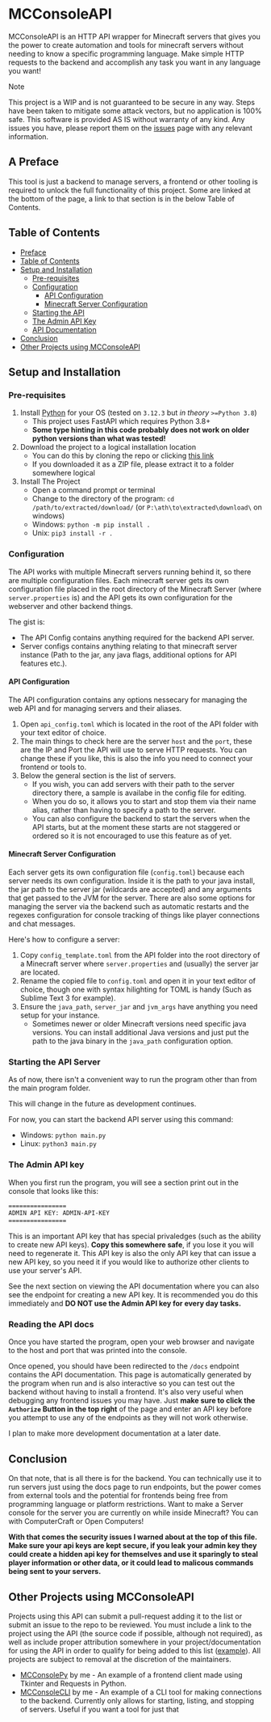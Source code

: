 # MCConsoleAPI

MCConsoleAPI is an HTTP API wrapper for Minecraft servers that gives you the power to create automation and tools for minecraft servers without needing to know a specific programming language. Make simple HTTP requests to the backend and accomplish any task you want in any language you want!

> [!NOTE]
> This project is a WIP and is not guaranteed to be secure in any way. Steps have been taken to mitigate some attack vectors, but no application is 100% safe. This software is provided AS IS without warranty of any kind. Any issues you have, please report them on the [issues](https://github.com/Column01/MCConsoleAPI/issues) page with any relevant information.

## A Preface

This tool is just a backend to manage servers, a frontend or other tooling is required to unlock the full functionality of this project. Some are linked at the bottom of the page, a link to that section is in the below Table of Contents.

## Table of Contents
- [Preface](#a-preface)
- [Table of Contents](#table-of-contents)
- [Setup and Installation](#setup-and-installation)
    - [Pre-requisites](#pre-requisites)
    - [Configuration](#configuration)
        - [API Configuration](#api-configuration)
        - [Minecraft Server Configuration](#minecraft-server-configuration)
    - [Starting the API](#starting-the-api-server)
    - [The Admin API Key](#the-admin-api-key)
    - [API Documentation](#reading-the-api-docs)
- [Conclusion](#conclusion)
- [Other Projects using MCConsoleAPI](#other-projects-using-mcconsoleapi)

## Setup and Installation

### Pre-requisites

1. Install [Python](https://www.python.org/downloads/) for your OS (tested on `3.12.3` but *in theory* `>=Python 3.8`)
    - This project uses FastAPI which requires Python 3.8+
    - **Some type hinting in this code probably does not work on older python versions than what was tested!**
2. Download the project to a logical installation location
    - You can do this by cloning the repo or clicking [this link](https://github.com/Column01/MCConsoleAPI/archive/refs/heads/master.zip)
    - If you downloaded it as a ZIP file, please extract it to a folder somewhere logical
3. Install The Project
    - Open a command prompt or terminal
    - Change to the directory of the program: `cd /path/to/extracted/download/` (or `P:\ath\to\extracted\download\` on windows)
    - Windows: `python -m pip install .`
    - Unix: `pip3 install -r .`

### Configuration

The API works with multiple Minecraft servers running behind it, so there are multiple configuration files. Each minecraft server gets its own configuration file placed in the root directory of the Minecraft Server (where `server.properties` is) and the API gets its own configuration for the webserver and other backend things.

The gist is:

- The API Config contains anything required for the backend API server.
- Server configs contains anything relating to that minecraft server instance (Path to the jar, any java flags, additional options for API features etc.).

#### API Configuration

The API configuration contains any options nessecary for managing the web API and for managing servers and their aliases.

1. Open `api_config.toml` which is located in the root of the API folder with your text editor of choice.
2. The main things to check here are the server `host` and the `port`, these are the IP and Port the API will use to serve HTTP requests. You can change these if you like, this is also the info you need to connect your frontend or tools to.
3. Below the general section is the list of servers. 
    - If you wish, you can add servers with their path to the server directory there, a sample is availabe in the config file for editing.
    - When you do so, it allows you to start and stop them via their name alias, rather than having to specify a path to the server. 
    - You can also configure the backend to start the servers when the API starts, but at the moment these starts are not staggered or ordered so it is not encouraged to use this feature as of yet.

#### Minecraft Server Configuration

Each server gets its own configuration file (`config.toml`) because each server needs its own configuration. Inside it is the path to your java install, the jar path to the server jar (wildcards are accepted) and any arguments that get passed to the JVM for the server. There are also some options for managing the server via the backend such as automatic restarts and the regexes configuration for console tracking of things like player connections and chat messages.

Here's how to configure a server:

1. Copy `config_template.toml` from the API folder into the root directory of a Minecraft server where `server.properties` and (usually) the server jar are located.
2. Rename the copied file to `config.toml` and open it in your text editor of choice, though one with syntax hilighting for TOML is handy (Such as Sublime Text 3 for example).
3. Ensure the `java_path`, `server_jar` and `jvm_args` have anything you need setup for your instance. 
    - Sometimes newer or older Minecraft versions need specific java versions. You can install additional Java versions and just put the path to the java binary in the `java_path` configuration option.


### Starting the API Server

As of now, there isn't a convenient way to run the program other than from the main program folder.

This will change in the future as development continues.

For now, you can start the backend API server using this command:

- Windows: `python main.py`
- Linux: `python3 main.py`

### The Admin API key

When you first run the program, you will see a section print out in the console that looks like this:

```txt
================
ADMIN API KEY: ADMIN-API-KEY
================
```

This is an important API key that has special privaledges (such as the ability to create new API keys).
**Copy this somewhere safe**, if you lose it you will need to regenerate it. This API key is also the only API key that can issue a new API key, so you need it if you would like to authorize other clients to use your server's API.

See the next section on viewing the API documentation where you can also see the endpoint for creating a new API key. It is recommended you do this immediately and **DO NOT use the Admin API key for every day tasks.**

### Reading the API docs

Once you have started the program, open your web browser and navigate to the host and port that was printed into the console.

Once opened, you should have been redirected to the `/docs` endpoint contains the API documentation. This page is automatically generated by the program when run and is also interactive so you can test out the backend without having to install a frontend. It's also very useful when debugging any frontend issues you may have. Just **make sure to click the `Authorize` Button in the top right** of the page and enter an API key before you attempt to use any of the endpoints as they will not work otherwise.

I plan to make more development documentation at a later date.

## Conclusion

On that note, that is all there is for the backend. You can technically use it to run servers just using the docs page to run endpoints, but the power comes from external tools and the potential for frontends being free from programming language or platform restrictions. Want to make a Server console for the server you are currently on while inside Minecraft? You can with ComputerCraft or Open Computers!

**With that comes the security issues I warned about at the top of this file. Make sure your api keys are kept secure, if you leak your admin key they could create a hidden api key for themselves and use it sparingly to steal player information or other data, or it could lead to malicous commands being sent to your servers.**

## Other Projects using MCConsoleAPI

Projects using this API can submit a pull-request adding it to the list or submit an issue to the repo to be reviewed. You must include a link to the project using the API (the source code if possible, although not required), as well as include proper attribution somewhere in your project/documentation for using the API in order to qualify for being added to this list ([example](https://github.com/Column01/MCConsolePy?tab=readme-ov-file#acknowledgments)). All projects are subject to removal at the discretion of the maintainers.

- [MCConsolePy](https://github.com/Column01/MCConsolePy) by me - An example of a frontend client made using Tkinter and Requests in Python.
- [MCConsoleCLI](https://github.com/Column01/MCConsoleCLI) by me - An example of a CLI tool for making connections to the backend. Currently only allows for starting, listing, and stopping of servers. Useful if you want a tool for just that
